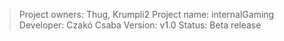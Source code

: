 

> Project owners: Thug, Krumpli2
> Project name: internalGaming
> Developer: Czakó Csaba
> Version: v1.0
> Status: Beta release


